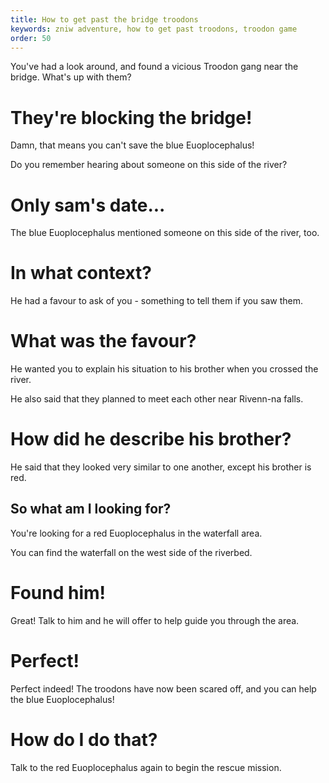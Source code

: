 ```yaml
---
title: How to get past the bridge troodons
keywords: zniw adventure, how to get past troodons, troodon game
order: 50
---
```


You've had a look around, and found a vicious Troodon gang near the bridge. What's up with them?

# They're blocking the bridge!
Damn, that means you can't save the blue Euoplocephalus!

Do you remember hearing about someone on this side of the river?

# Only sam's date...
The blue Euoplocephalus mentioned someone on this side of the river, too.

# In what context?
He had a favour to ask of you - something to tell them if you saw them.

# What was the favour?
He wanted you to explain his situation to his brother when you crossed the river.

He also said that they planned to meet each other near Rivenn-na falls.

# How did he describe his brother?
He said that they looked very similar to one another, except his brother is red.

## So what am I looking for?
You're looking for a red Euoplocephalus in the waterfall area.

You can find the waterfall on the west side of the riverbed.

# Found him!
Great! Talk to him and he will offer to help guide you through the area.

# Perfect!
Perfect indeed! The troodons have now been scared off, and you can help the blue Euoplocephalus!

# How do I do that?
Talk to the red Euoplocephalus again to begin the rescue mission.